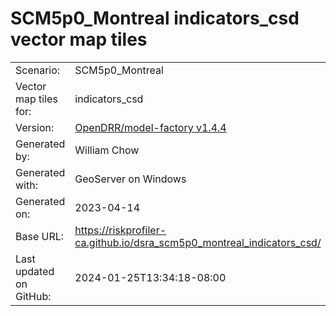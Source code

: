 # SCM5p0_Montreal indicators_csd vector map tiles

|    			|			|
| --------------------- | --------------------- |
| Scenario:		| SCM5p0_Montreal		|
| Vector map tiles for:	| indicators_csd		|
| Version:		| [OpenDRR/model-factory v1.4.4](https://github.com/OpenDRR/model-factory/releases/tag/v1.4.4)	|
| Generated by:		| William Chow	|
| Generated with:	| GeoServer on Windows	|
| Generated on:		| 2023-04-14	|
| Base URL:		| <https://riskprofiler-ca.github.io/dsra_scm5p0_montreal_indicators_csd/> |
| Last updated on GitHub: | 2024-01-25T13:34:18-08:00 |
